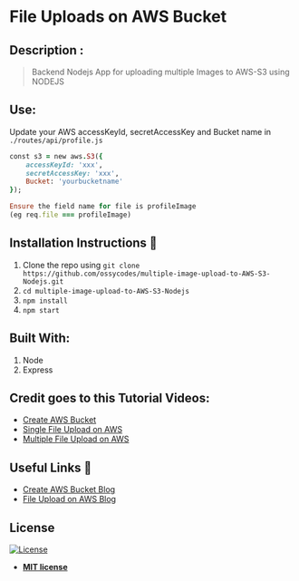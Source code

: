 # File Uploads on AWS Bucket

## Description :
>Backend Nodejs App for uploading multiple Images to AWS-S3 using NODEJS



## Use:

Update your AWS accessKeyId, secretAccessKey and Bucket name in `./routes/api/profile.js`

``` ruby
const s3 = new aws.S3({
	accessKeyId: 'xxx',
	secretAccessKey: 'xxx',
	Bucket: 'yourbucketname'
});

Ensure the field name for file is profileImage
(eg req.file === profileImage)

```

## Installation Instructions :wrench:

1. Clone the repo using `git clone https://github.com/ossycodes/multiple-image-upload-to-AWS-S3-Nodejs.git`
2. `cd multiple-image-upload-to-AWS-S3-Nodejs`
3. `npm install`
4. `npm start`

## Built With:

1. Node
2. Express

## Credit goes to this Tutorial Videos:

* [Create AWS Bucket](https://youtu.be/cDj4LPTLR3o)
* [Single File Upload on AWS](https://youtu.be/e-gb9IBfSw8)
* [Multiple File Upload on AWS](https://youtu.be/eLkVQI2xBD0)

## Useful Links :link:

* [Create AWS Bucket Blog](https://codeytek.com/how-to-create-a-user-and-bucket-amazon-web-services-aws/)
* [File Upload on AWS Blog](https://codeytek.com/file-or-image-uploads-on-amazon-web-services-aws-using-react-node-and-express-js-aws-sdk/)

## License

[![License](http://img.shields.io/:license-mit-blue.svg?style=flat-square)](http://badges.mit-license.org)

- **[MIT license](http://opensource.org/licenses/mit-license.php)**
